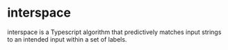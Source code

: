 # interspace

interspace is a Typescript algorithm that predictively matches input strings to an intended input within a set of labels.



